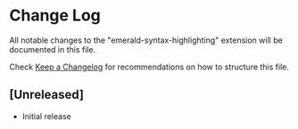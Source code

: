 # Change Log

All notable changes to the "emerald-syntax-highlighting" extension will be documented in this file.

Check [Keep a Changelog](http://keepachangelog.com/) for recommendations on how to structure this file.

## [Unreleased]

- Initial release